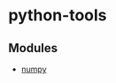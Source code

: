 # python-tools

## Modules

- [numpy](https://github.com/JakeAndTheRobot/python-tools/tree/main/modules/numpy)
